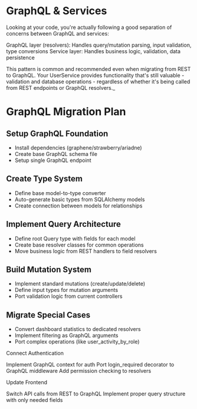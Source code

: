 # GraphQL & Services

Looking at your code, you're actually following a good separation of concerns between GraphQL and services:

GraphQL layer (resolvers): Handles query/mutation parsing, input validation, type conversions
Service layer: Handles business logic, validation, data persistence

This pattern is common and recommended even when migrating from REST to GraphQL. Your UserService provides functionality that's still valuable - validation and database operations - regardless of whether it's being called from REST endpoints or GraphQL resolvers._

# GraphQL Migration Plan
## Setup GraphQL Foundation

* Install dependencies (graphene/strawberry/ariadne)
* Create base GraphQL schema file 
* Setup single GraphQL endpoint


## Create Type System

* Define base model-to-type converter
* Auto-generate basic types from SQLAlchemy models
* Create connection between models for relationships

## Implement Query Architecture

* Define root Query type with fields for each model
* Create base resolver classes for common operations
* Move business logic from REST handlers to field resolvers

## Build Mutation System

* Implement standard mutations (create/update/delete)
* Define input types for mutation arguments
* Port validation logic from current controllers

## Migrate Special Cases

* Convert dashboard statistics to dedicated resolvers
* Implement filtering as GraphQL arguments
* Port complex operations (like user_activity_by_role)


Connect Authentication

Implement GraphQL context for auth
Port login_required decorator to GraphQL middleware
Add permission checking to resolvers


Update Frontend

Switch API calls from REST to GraphQL
Implement proper query structure with only needed fields